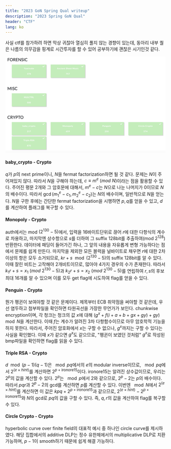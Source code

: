 ```yaml
---
title: "2023 GoN Spring Qual writeup"
description: "2023 Spring GoN Qual"
header: "CTF"
lang: ko
---
```


사실 ctf를 참가하려 하면 막상 귀찮아 열심히 풀지 않는 경향이 있는데, 동아리 내부 퀄은 나름의 의무감을 핑계로 시간투자를 할 수 있어 공부하기에 괜찮은 시기인것 같다.

![solved](/img/2023-spring-gon-qual/solved.png)

#### baby_crypto - Crypto

$q$가 $p$의 next prime이니, $N$을 fermat factorization하면 될 것 같다. 문제는 $N$이 주어져있지 않다. 따라서 $N$을 구해야 하는데, $c\equiv m^e\text{ }(mod\text{ }N)$이라는 점을 활용할 수 있다. 주어진 평문 2개와 그 암호문에 대해서, $m^e-c$는 $N$으로 나눈 나머지가 $0$이므로 $N$의 배수이다. 따라서 $\gcd(m_1^e-c_1,m_2^e-c_2)$는 $N$의 배수이며, 일반적으로 $N$을 얻는다. $N$을 구한 후에는 간단한 fermat factorization을 시행하면 $p,q$를 얻을 수 있고, $d$를 계산하여 플래그를 복구할 수 있다.

#### Monopoly - Crypto

auth에서는 mod $(2^130-5)$에서, 입력을 16바이트단위로 끊어 $r$에 대한 다항식의 계수로 차용하고, 마지막엔 상수항으로 $s$를 더하여 그 suffix 128bit를 추출하여(mod $2^128$) 반환한다. 데이터에 패딩이 들어가긴 하나, 그 앞의 내용을 자유롭게 변형 가능하다는 점에서 문제를 쉽게 만든다. 마지막을 제외한 모든 블럭을 널바이트로 채우면 $r$에 대한 2차 이상의 항은 모두 소거되므로, $kr+s\mod (2^130-5)$의 suffix 128bit를 알 수 있다. 이때 잘린 비트는 고작해야 2개비트이므로, 많아야 4가지 경우의 수가 존재한다. 따라서 $k_1r+s=x_1\text{ }(mod\text{ }2^130-5)$과 $k_2r+s=x_2\text{ }(mod\text{ }2^130-5)$를 연립하여 $r,s$의 후보 최대 16개를 알 수 있으며 이를 모두 get flag에 시도하여 flag를 얻을 수 있다.

#### Penguin - Crypto

뭔가 펭귄이 보여야할 것 같은 문제이다. 제목부터 ECB 취약점을 써야할 것 같은데, 우선 염두하고 첨부파일을 확인하면 타원곡선을 가장한 무언가가 보인다. chunkwise encryption이며, 각 청크는 청크의 값 $x$에 대해 $\left(g^x+f(i+a+b+gx+gy)+gy\right)\mod N$을 계산한다. 이때 $f$는 계수가 알려진 3차 다항함수이므로 아무 암호학적 기능을 하지 못한다. 따라서, 주어진 암호화에서 $x$는 구할 수 없으나, $g^x$까지는 구할 수 있다는 사실을 확인했다. 이때 $x$가 같으면 $g^x$도 같으므로, "펭귄이 보였던 것처럼" $g^x$로 작성된 bmp파일을 확인하면 flag를 읽을 수 있다.

#### Triple RSA - Crypto

$d\mod (p-1)(q-1)$은 $\mod pq$에서의 $e$의 modular inverse이므로, $\mod pq$에서 $2^(e\times hint)$를 계산하면 $2^{p+\text{ironore15}}$이다. $\text{ironore15}$는 알려진 상수값이므로, 우리는 $2^p$의 값을 계산할 수 있다. $2^p$는 $\mod p$에서 2와 같으므로, $2^p-2$는 $p$의 배수이다. 따라서 $pqr$과 $2^p-2$의 gcd를 계산하면 $p$를 계산할 수 있다. 이번엔 $\mod N$에서 $2^(e\times hint)$를 계산하면 이 값은 $kpq+2^{p+\text{ironore15}}$과 같으므로, $2^(e\times hint)-2^{p+\text{ironore15}}$와 $N$의 gcd로 $pq$의 값을 구할 수 있다. 즉, $q,r$의 값을 계산하여 flag를 복구할 수 있다.

#### Circle Crypto - Crypto

hyperbolic curve over finite field의 대표적 예시 중 하나인 circle curve를 제시하였다. 해당 집합에서의 additive DLP는 정수 유한체에서의 multiplicative DLP로 치환 가능하며, $p-1$이 smooth하기 때문에 쉽게 해결 가능하다.